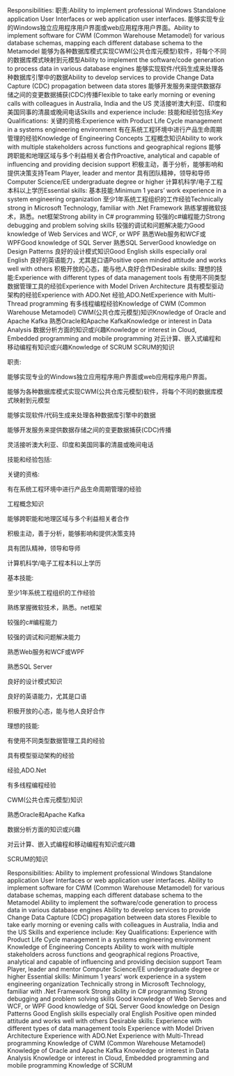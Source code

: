 







Responsibilities: 职责:Ability to implement professional Windows Standalone application User Interfaces or web application user interfaces. 能够实现专业的Windows独立应用程序用户界面或web应用程序用户界面。Ability to implement software for CWM (Common Warehouse Metamodel) for various database schemas, mapping each different database schema to the Metamodel 能够为各种数据库模式实现CWM(公共仓库元模型)软件，将每个不同的数据库模式映射到元模型Ability to implement the software/code generation to process data in various database engines 能够实现软件/代码生成来处理各种数据库引擎中的数据Ability to develop services to provide Change Data Capture (CDC) propagation between data stores 能够开发服务来提供数据存储之间的变更数据捕获(CDC)传播Flexible to take early morning or evening calls with colleagues in Australia, India and the US 灵活接听澳大利亚、印度和美国同事的清晨或晚间电话Skills and experience include: 技能和经验包括:Key Qualifications: 关键的资格:Experience with Product Life Cycle management in a systems engineering environment 有在系统工程环境中进行产品生命周期管理的经验Knowledge of Engineering Concepts 工程概念知识Ability to work with multiple stakeholders across functions and geographical regions 能够跨职能和地理区域与多个利益相关者合作Proactive, analytical and capable of influencing and providing decision support 积极主动，善于分析，能够影响和提供决策支持Team Player, leader and mentor 具有团队精神，领导和导师Computer Science/EE undergraduate degree or higher 计算机科学/电子工程本科以上学历Essential skills: 基本技能:Minimum 1 years’ work experience in a system engineering organization 至少1年系统工程组织的工作经验Technically strong in Microsoft Technology, familiar with .Net Framework 熟练掌握微软技术，熟悉。net框架Strong ability in C# programming 较强的c#编程能力Strong debugging and problem solving skills 较强的调试和问题解决能力Good knowledge of Web Services and WCF, or WPF 熟悉Web服务和WCF或WPFGood knowledge of SQL Server 熟悉SQL ServerGood knowledge on Design Patterns 良好的设计模式知识Good English skills especially oral English 良好的英语能力，尤其是口语Positive open minded attitude and works well with others 积极开放的心态，能与他人良好合作Desirable skills: 理想的技能:Experience with different types of data management tools 有使用不同类型数据管理工具的经验Experience with Model Driven Architecture 具有模型驱动架构的经验Experience with ADO.Net 经验,ADO.NetExperience with Multi-Thread programming 有多线程编程经验Knowledge of CWM (Common Warehouse Metamodel) CWM(公共仓库元模型)知识Knowledge of Oracle and Apache Kafka 熟悉Oracle和Apache KafkaKnowledge or interest in Data Analysis 数据分析方面的知识或兴趣Knowledge or interest in Cloud, Embedded programming and mobile programming 对云计算、嵌入式编程和移动编程有知识或兴趣Knowledge of SCRUM SCRUM的知识



职责:

能够实现专业的Windows独立应用程序用户界面或web应用程序用户界面。

能够为各种数据库模式实现CWM(公共仓库元模型)软件，将每个不同的数据库模式映射到元模型

能够实现软件/代码生成来处理各种数据库引擎中的数据

能够开发服务来提供数据存储之间的变更数据捕获(CDC)传播

灵活接听澳大利亚、印度和美国同事的清晨或晚间电话

技能和经验包括:

关键的资格:

有在系统工程环境中进行产品生命周期管理的经验

工程概念知识

能够跨职能和地理区域与多个利益相关者合作

积极主动，善于分析，能够影响和提供决策支持

具有团队精神，领导和导师

计算机科学/电子工程本科以上学历

基本技能:

至少1年系统工程组织的工作经验

熟练掌握微软技术，熟悉。net框架

较强的c#编程能力

较强的调试和问题解决能力

熟悉Web服务和WCF或WPF

熟悉SQL Server

良好的设计模式知识

良好的英语能力，尤其是口语

积极开放的心态，能与他人良好合作

理想的技能:

有使用不同类型数据管理工具的经验

具有模型驱动架构的经验

经验,ADO.Net

有多线程编程经验

CWM(公共仓库元模型)知识

熟悉Oracle和Apache Kafka

数据分析方面的知识或兴趣

对云计算、嵌入式编程和移动编程有知识或兴趣

SCRUM的知识





Responsibilities:
Ability to implement professional Windows Standalone application User Interfaces or web application user interfaces.
Ability to implement software for CWM (Common Warehouse Metamodel) for various database schemas, mapping each different database schema to the Metamodel
Ability to implement the software/code generation to process data in various database engines
Ability to develop services to provide Change Data Capture (CDC) propagation between data stores
Flexible to take early morning or evening calls with colleagues in Australia, India and the US
Skills and experience include:
Key Qualifications:
Experience with Product Life Cycle management in a systems engineering environment
Knowledge of Engineering Concepts
Ability to work with multiple stakeholders across functions and geographical regions
Proactive, analytical and capable of influencing and providing decision support
Team Player, leader and mentor
Computer Science/EE undergraduate degree or higher
Essential skills:
Minimum 1 years’ work experience in a system engineering organization
Technically strong in Microsoft Technology, familiar with .Net Framework
Strong ability in C# programming
Strong debugging and problem solving skills
Good knowledge of Web Services and WCF, or WPF
Good knowledge of SQL Server
Good knowledge on Design Patterns
Good English skills especially oral English
Positive open minded attitude and works well with others
Desirable skills:
Experience with different types of data management tools
Experience with Model Driven Architecture
Experience with ADO.Net
Experience with Multi-Thread programming
Knowledge of CWM (Common Warehouse Metamodel)
Knowledge of Oracle and Apache Kafka
Knowledge or interest in Data Analysis
Knowledge or interest in Cloud, Embedded programming and mobile programming
Knowledge of SCRUM